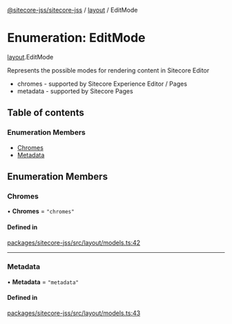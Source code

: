 [@sitecore-jss/sitecore-jss](../README.md) / [layout](../modules/layout.md) / EditMode

# Enumeration: EditMode

[layout](../modules/layout.md).EditMode

Represents the possible modes for rendering content in Sitecore Editor
- chromes - supported by Sitecore Experience Editor / Pages
- metadata - supported by Sitecore Pages

## Table of contents

### Enumeration Members

- [Chromes](layout.EditMode.md#chromes)
- [Metadata](layout.EditMode.md#metadata)

## Enumeration Members

### Chromes

• **Chromes** = ``"chromes"``

#### Defined in

[packages/sitecore-jss/src/layout/models.ts:42](https://github.com/Sitecore/jss/blob/c9d87aeba/packages/sitecore-jss/src/layout/models.ts#L42)

___

### Metadata

• **Metadata** = ``"metadata"``

#### Defined in

[packages/sitecore-jss/src/layout/models.ts:43](https://github.com/Sitecore/jss/blob/c9d87aeba/packages/sitecore-jss/src/layout/models.ts#L43)
